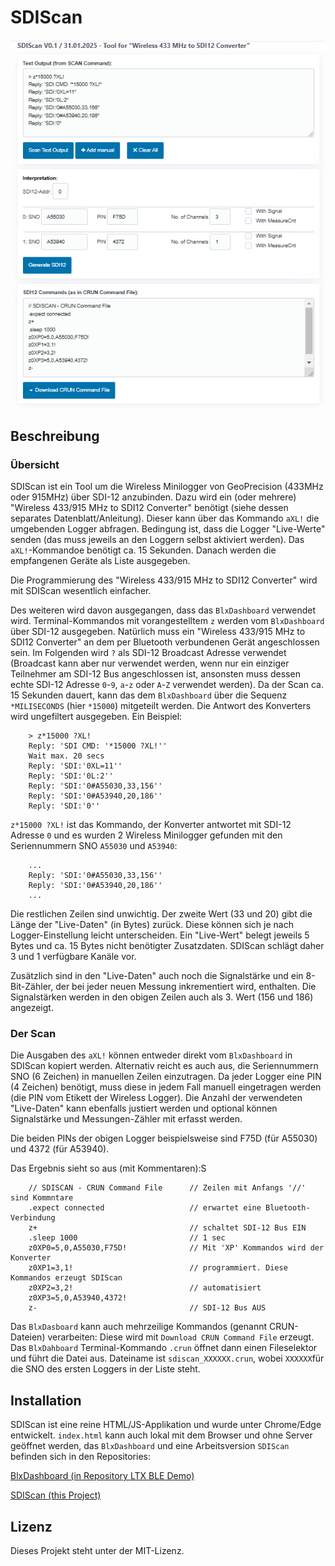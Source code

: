 # SDIScan

![SDIScan](./img/sdiscan.png)

## Beschreibung

### Übersicht
SDIScan ist ein Tool um die Wireless Minilogger von GeoPrecision (433MHz oder 915MHz) über SDI-12 anzubinden.
Dazu wird ein (oder mehrere) "Wireless 433/915 MHz to SDI12 Converter" benötigt (siehe dessen separates Datenblatt/Anleitung).
Dieser kann über das Kommando `aXL!` die umgebenden Logger abfragen. Bedingung ist, dass die Logger "Live-Werte"
senden (das muss jeweils an den Loggern selbst aktiviert werden). Das `aXL!`-Kommandoe benötigt ca. 15 Sekunden.
Danach werden die empfangenen Geräte als Liste ausgegeben.

Die Programmierung des "Wireless 433/915 MHz to SDI12 Converter" wird mit SDIScan wesentlich einfacher.

Des weiteren wird davon ausgegangen, dass das `BlxDashboard` verwendet wird. Terminal-Kommandos mit vorangestelltem `z`
werden vom `BlxDashboard` über SDI-12 ausgegeben. Natürlich muss ein "Wireless 433/915 MHz to SDI12 Converter" an dem
per Bluetooth verbundenen Gerät angeschlossen sein. Im Folgenden wird `?` als SDI-12 Broadcast Adresse verwendet (Broadcast kann aber nur verwendet werden, wenn nur ein einziger Teilnehmer am SDI-12 Bus angeschlossen ist, ansonsten muss dessen echte SDI-12 Adresse `0`-`9`, `a`-`z` oder `A`-`Z` verwendet werden).
Da der Scan ca. 15 Sekunden dauert, kann das dem `BlxDashboard` über die Sequenz `*MILISECONDS` (hier `*15000`) mitgeteilt werden. Die Antwort des Konverters wird ungefiltert ausgegeben. Ein Beispiel:

``` 
    > z*15000 ?XL!
    Reply: 'SDI CMD: '*15000 ?XL!''
    Wait max. 20 secs
    Reply: 'SDI:'0XL=11''
    Reply: 'SDI:'0L:2''
    Reply: 'SDI:'0#A55030,33,156''
    Reply: 'SDI:'0#A53940,20,186''
    Reply: 'SDI:'0''
```

`z*15000 ?XL!` ist das Kommando, der Konverter antwortet mit SDI-12 Adresse `0` und es wurden 2 Wireless Minilogger gefunden mit den Seriennummern SNO `A55030` und `A53940`:

```
    ...
    Reply: 'SDI:'0#A55030,33,156''
    Reply: 'SDI:'0#A53940,20,186''
    ...
```

Die restlichen Zeilen sind unwichtig. Der zweite Wert (33 und 20) gibt die Länge der "Live-Daten" (in Bytes) zurück. Diese können sich je nach Logger-Einstellung leicht unterscheiden. Ein "Live-Wert" belegt jeweils 5 Bytes und ca. 15 Bytes nicht benötigter Zusatzdaten.
SDIScan schlägt daher 3 und 1 verfügbare Kanäle vor.

Zusätzlich sind in den "Live-Daten" auch noch die Signalstärke und ein 8-Bit-Zähler, der bei jeder neuen Messung inkrementiert wird, enthalten. Die Signalstärken werden in den obigen Zeilen auch als 3. Wert (156 und 186) angezeigt.

### Der Scan

Die Ausgaben des `aXL!` können entweder direkt vom `BlxDashboard` in SDIScan kopiert werden. Alternativ reicht es auch aus,
die Seriennummern SNO (6 Zeichen) in manuellen Zeilen einzutragen. Da jeder Logger eine PIN (4 Zeichen) benötigt, muss diese in jedem
Fall manuell eingetragen werden (die PIN vom Etikett der Wireless Logger). Die Anzahl der verwendeten "Live-Daten" kann ebenfalls justiert werden und optional können Signalstärke und Messungen-Zähler mit erfasst werden.

Die beiden PINs der obigen Logger beispielsweise sind F75D (für A55030) und 4372 (für A53940).

Das Ergebnis sieht so aus (mit Kommentaren):S

```
    // SDISCAN - CRUN Command File      // Zeilen mit Anfangs '//' sind Kommntare
    .expect connected                   // erwartet eine Bluetooth-Verbindung
    z+                                  // schaltet SDI-12 Bus EIN
    .sleep 1000                         // 1 sec
    z0XP0=5,0,A55030,F75D!              // Mit 'XP' Kommandos wird der Konverter 
    z0XP1=3,1!                          // programmiert. Diese Kommandos erzeugt SDIScan
    z0XP2=3,2!                          // automatisiert
    z0XP3=5,0,A53940,4372!
    z-                                  // SDI-12 Bus AUS
```

Das `BlxDasboard` kann auch mehrzeilige Kommandos (genannt CRUN-Dateien) verarbeiten: 
Diese wird mit `Download CRUN Command File` erzeugt. Das `BlxDahboard` Terminal-Kommando `.crun` öffnet dann einen Fileselektor
und führt die Datei aus. Dateiname ist `sdiscan_XXXXXX.crun`, wobei `XXXXXX`für die SNO des ersten Loggers in der Liste steht.


## Installation

SDIScan ist eine reine HTML/JS-Applikation und wurde unter Chrome/Edge entwickelt. 
`index.html` kann auch lokal mit dem Browser und ohne Server geöffnet werden,
das `BlxDashboard` und eine Arbeitsversion `SDIScan` befinden sich in den Repositories:

[BlxDashboard (in Repository LTX BLE Demo)](https://joembedded.github.io/ltx_ble_demo/ble_api/index.html)

[SDIScan (this Project)](https://joembedded.github.io/sdiscan/index.html)

## Lizenz

Dieses Projekt steht unter der MIT-Lizenz. 